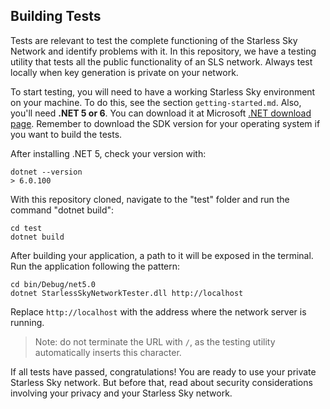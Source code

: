 ## Building Tests

Tests are relevant to test the complete functioning of the Starless Sky Network and identify problems with it. In this repository, we have a testing utility that tests all the public functionality of an SLS network. Always test locally when key generation is private on your network.

To start testing, you will need to have a working Starless Sky environment on your machine. To do this, see the section `getting-started.md`. Also, you'll need **.NET 5 or 6**. You can download it at Microsoft [.NET download page](https://dotnet.microsoft.com/en-us/download/dotnet). Remember to download the SDK version for your operating system if you want to build the tests.

After installing .NET 5, check your version with:

    dotnet --version
    > 6.0.100

With this repository cloned, navigate to the "test" folder and run the command "dotnet build":

    cd test
    dotnet build

After building your application, a path to it will be exposed in the terminal. Run the application following the pattern:

    cd bin/Debug/net5.0
    dotnet StarlessSkyNetworkTester.dll http://localhost

Replace `http://localhost` with the address where the network server is running.

> Note: do not terminate the URL with `/`, as the testing utility automatically inserts this character.

If all tests have passed, congratulations! You are ready to use your private Starless Sky network. But before that, read about security considerations involving your privacy and your Starless Sky network.